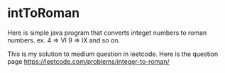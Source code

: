 # intToRoman

Here is simple java program that converts integet numbers to roman numbers.
ex. 	4 => VI
   	 	9 => IX
   		and so on.

This is my solution to medium question in leetcode.
Here is the question page https://leetcode.com/problems/integer-to-roman/
